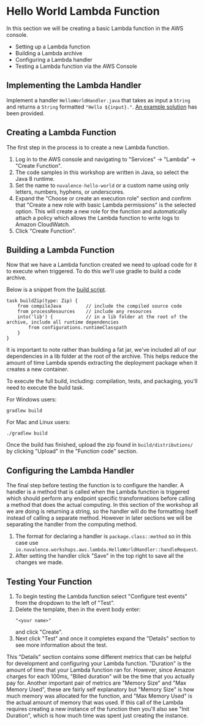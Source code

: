 # Hello World Lambda Function

In this section we will be creating a basic Lambda function in the AWS console.
 - Setting up a Lambda function
 - Building a Lambda archive
 - Configuring a Lambda handler
 - Testing a Lambda function via the AWS Console
 
## Implementing the Lambda Handler
Implement a handler `HelloWorldHandler.java` that takes as input a `String` and returns a `String` formatted `"Hello ${input}."`. 
[An example solution](HelloWorldHandler.java) has been provided. 

## Creating a Lambda Function
The first step in the process is to create a new Lambda function. 

 1. Log in to the AWS console and navigating to 
"Services" -> "Lambda" -> "Create Function". 
 2. The code samples in this workshop are written in Java, so select the Java 8 runtime. 
 3. Set the name to `nuvalence-hello-world` or a custom name using only letters, numbers, hyphens, or underscores.
 4. Expand the "Choose or create an execution role" section and confirm that "Create a new role with basic Lambda permissions" is the selected option. This will 
create a new role for the function and automatically attach a policy which allows the Lambda function to write logs to Amazon CloudWatch. 
 5. Click "Create Function".

## Building a Lambda Function

Now that we have a Lambda function created we need to upload code for it to execute when triggered. To do this we'll use gradle
to build a code archive. 

Below is a snippet from the [build script](./build.gradle). 
```
task buildZip(type: Zip) {
    from compileJava         // include the compiled source code
    from processResources    // include any resources
    into('lib') {            // in a lib folder at the root of the archive, include all runtime dependencies
        from configurations.runtimeClasspath
    }
}
```

It is important to note rather than building a fat jar, we've included all of our dependencies in a lib folder at the root of the archive. 
This helps reduce the amount of time Lambda spends extracting the deployment package when it creates a new container.

To execute the full build, including: compilation, tests, and packaging, you'll need to execute the build task. 

For Windows users:
```
gradlew build
```

For Mac and Linux users:
```
./gradlew build
```

Once the build has finished, upload the zip found in `build/distributions/` by clicking "Upload" in the "Function code" section.

## Configuring the Lambda Handler

The final step before testing the function is to configure the handler. A handler is a method that
is called when the Lambda function is triggered which should perform any endpoint specific transformations
before calling a method that does the actual computing. In this section of the workshop
all we are doing is returning a string, so the handler will do the formatting itself instead of calling a
separate method. However in later sections we will be separating the handler from the computing method.

1. The format for declaring a handler is `package.class::method` so in this case use `io.nuvalence.workshops.aws.lambda.HelloWorldHandler::handleRequest`. 
2. After setting the handler click "Save" in the top right to save all the changes we made.

## Testing Your Function
1. To begin testing the Lambda function select "Configure test events" from the dropdown to the left of "Test".
2. Delete the template, then in the event body enter:
    ```
    "<your name>"
    ``` 
    and click "Create". 
3. Next click "Test" and once it completes expand the "Details" section to see more information
about the test. 

This "Details" section contains some different metrics that can be helpful for development and configuring your Lambda function.
"Duration" is the amount of time that your Lambda function ran for. However, since Amazon charges for each 100ms, "Billed duration" 
will be the time that you actually pay for. Another important pair of metrics are "Memory Size" and "Max Memory Used", these are fairly self explanatory but "Memory Size"
is how much memory was allocated for the function, and "Max Memory Used" is the actual amount of memory that was used. 
If this call of the Lambda requires creating a new instance of the function then you'll also see "Init Duration", which is how much time was spent just creating the instance.   
